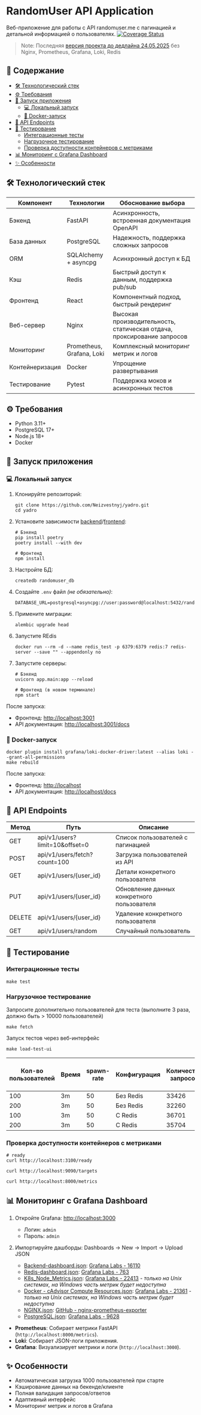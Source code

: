# RandomUser API Application

Веб-приложение для работы с API randomuser.me с пагинацией и детальной информацией о
пользователях. [![Coverage Status](https://coveralls.io/repos/github/Neizvestnyj/yadro/badge.svg?branch=master)](https://coveralls.io/github/Neizvestnyj/yadro?branch=master)

> Note: Последняя [версия проекта до дедлайна 24.05.2025](https://github.com/Neizvestnyj/yadro/tree/2cd6567d2afaa1b5ba2f3414f5504aec8f3954fb) без Nginx, Prometheus, Grafana, Loki, Redis

## 📑 Содержание

- [🛠 Технологический стек](#-технологический-стек)
- [⚙️ Требования](#-требования)
- [🚀 Запуск приложения](#-запуск-приложения)
    - [💻 Локальный запуск](#-локальный-запуск)
    - [🐳 Docker-запуск](#-docker-запуск)
- [📡 API Endpoints](#-api-endpoints)
- [🧪 Тестирование](#-тестирование)
    - [Интеграционные тесты](#интеграционные-тесты)
    - [Нагрузочное тестирование](#нагрузочное-тестирование)
    - [Проверка доступности контейнеров с метриками](#проверка-доступности-контейнеров-с-метриками)
- [📊 Мониторинг с Grafana Dashboard](#-мониторинг-с-grafana-dashboard)
- [✨ Особенности](#-особенности)

## 🛠 Технологический стек

| Компонент       | Технологии                | Обоснование выбора                                                     |
|-----------------|---------------------------|------------------------------------------------------------------------|
| Бэкенд          | FastAPI                   | Асинхронность, встроенная документация OpenAPI                         |
| База данных     | PostgreSQL                | Надежность, поддержка сложных запросов                                 |
| ORM             | SQLAlchemy + asyncpg      | Асинхронный доступ к БД                                                |
| Кэш             | Redis                     | Быстрый доступ к данным, поддержка pub/sub                             |
| Фронтенд        | React                     | Компонентный подход, быстрый рендеринг                                 |
| Веб-сервер	     | Nginx                     | Высокая производительность, статическая отдача, проксирование запросов |
| Мониторинг      | Prometheus, Grafana, Loki | Комплексный мониторинг метрик и логов                                  |
| Контейнеризация | Docker                    | Упрощение развертывания                                                |
| Тестирование    | Pytest                    | Поддержка моков и асинхронных тестов                                   |

## ⚙️ Требования

- Python 3.11+
- PostgreSQL 17+
- Node.js 18+
- Docker

## 🚀 Запуск приложения

### 💻 Локальный запуск

1. Клонируйте репозиторий:
   ```shell
   git clone https://github.com/Neizvestnyj/yadro.git
   cd yadro
   ```

2. Установите зависимости [backend](backend)/[frontend](frontend):
   ```shell
   # Бэкенд
   pip install poetry
   poetry install --with dev
   
   # Фронтенд
   npm install
   ```

3. Настройте БД:
   ```psql
   createdb randomuser_db
   ```

4. Создайте `.env` файл *(не обязательно)*:
   ```env
   DATABASE_URL=postgresql+asyncpg://user:password@localhost:5432/randomuser_db
   ```

5. Примените миграции:
   ```shell
   alembic upgrade head
   ```

6. Запустите REdis
   ```shell
   docker run --rm -d --name redis_test -p 6379:6379 redis:7 redis-server --save "" --appendonly no
   ```

7. Запустите серверы:
   ```shell
   # Бэкенд
   uvicorn app.main:app --reload
   
   # Фронтенд (в новом терминале)
   npm start
   ```

После запуска:

- Фронтенд: [http://localhost:3001](http://localhost:3001)
- API документация: [http://localhost:3001/docs](http://localhost:3001/docs)

### 🐳 Docker-запуск

```shell
docker plugin install grafana/loki-docker-driver:latest --alias loki --grant-all-permissions
make rebuild
```

После запуска:

- Фронтенд: [http://localhost](http://localhost)
- API документация: [http://localhost/docs](http://localhost/docs)

## 📡 API Endpoints

| Метод  | Путь                           | Описание                                   |
|--------|--------------------------------|--------------------------------------------|
| GET    | api/v1/users?limit=10&offset=0 | Список пользователей с пагинацией          |
| POST   | api/v1/users/fetch?count=100   | Загрузка пользователей из API              |
| GET    | api/v1/users/{user_id}         | Детали конкретного пользователя            |
| PUT    | api/v1/users/{user_id}         | Обновление данных конкретного пользователя |
| DELETE | api/v1/users/{user_id}         | Удаление конкретного пользователя          |
| GET    | api/v1/users/random            | Случайный пользователь                     |

## 🧪 Тестирование

### Интеграционные тесты

```shell
make test
```

### Нагрузочное тестирование

Запросите дополнительно пользователей для теста (выполните 3 раза, должно быть > 10000 пользователей)

```shell
make fetch
```

Запуск тестов через веб-интерфейс

```shell
make load-test-ui
```

| Кол-во пользователей | Время | spawn-rate | Конфигурация | Количество запросов | Медианное время ответа (мс) | Среднее время ответа (мс) | Mix (ms) | Max (ms) | RPS   | % Ошибок |
|----------------------|-------|------------|--------------|---------------------|-----------------------------|---------------------------|----------|----------|-------|----------|
| 100                  | 3m    | 50         | Без Redis    | 33426               | 220                         | 231.98                    | 5        | 1436     | 186.4 | 1        |
| 200                  | 3m    | 50         | Без Redis    | 32260               | 770                         | 799.53                    | 6        | 3546     | 166.8 | 1        |
| 100                  | 3m    | 50         | С Redis      | 36701               | 160                         | 184.84                    | 4        | 1116     | 207   | 1        |
| 200                  | 3m    | 50         | С Redis      | 35704               | 280                         | 691.31                    | 5        | 6920     | 203.9 | 1        |

### Проверка доступности контейнеров с метриками

```shell
# ready
curl http://localhost:3100/ready

curl http://localhost:9090/targets

curl http://localhost:8000/metrics
```

## 📊 Мониторинг с Grafana Dashboard

1. Откройте Grafana: [http://localhost:3000](http://localhost:3000)
    - Логин: `admin`
    - Пароль: `admin`

2. Импортируйте дашборды:
   Dashboards → New → Import → Upload JSON
    - [Backend-dashboard.json](backend/monitoring/grafana/dashboards/Backend-dashboard.json): [Grafana Labs - 16110](https://grafana.com/grafana/dashboards/16110-fastapi-observability/)
    - [Redis-dashboard.json](backend/monitoring/grafana/dashboards/Redis-dashboard.json): [Grafana Labs - 763](https://grafana.com/grafana/dashboards/763-redis-dashboard-for-prometheus-redis-exporter-1-x/)
    - [K8s_Node_Metrics.json](backend/monitoring/grafana/dashboards/K8s%20Node%20Metrics%20_%20Multi%20Clusters.json): [Grafana Labs - 22413](https://grafana.com/grafana/dashboards/22413-k8s-node-metrics-multi-clusters-node-exporter-prometheus-grafana11-2025-en/) - *только на Unix системах, на Windows часть метрик будет недоступна*
    - [Docker - cAdvisor Compute Resources.json](backend/monitoring/grafana/dashboards/Docker%20-%20cAdvisor%20Compute%20Resources.json): [Grafana Labs - 21361](https://grafana.com/grafana/dashboards/21361-docker-cadvisor-compute-resources/) - *только на Unix системах, на Windows часть метрик будет недоступна*
    - [NGINX.json](backend/monitoring/grafana/dashboards/NGINX.json): [GitHub - nginx-prometheus-exporter](https://github.com/nginx/nginx-prometheus-exporter/blob/main/grafana/dashboard.json)
    - [PostgreSQL.json](backend/monitoring/grafana/dashboards/PostgreSQL.json): [Grafana Labs - 9628](https://grafana.com/grafana/dashboards/9628-postgresql-database/)

- **Prometheus**: Собирает метрики FastAPI (`http://localhost:8000/metrics`).
- **Loki**: Собирает JSON-логи приложения.
- **Grafana**: Визуализирует метрики и логи (`http://localhost:3000`).

## ✨ Особенности

- Автоматическая загрузка 1000 пользователей при старте
- Кэширование данных на бекенде/клиенте
- Полная валидация запросов/ответов
- Адаптивный интерфейс
- Мониторинг метрик и логов в Grafana
